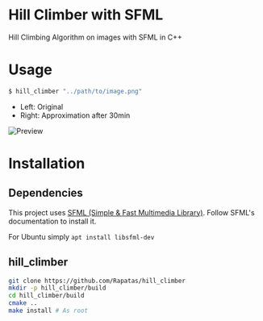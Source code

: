 # Hill Climber with SFML
Hill Climbing Algorithm on images with SFML in C++


# Usage
```bash
$ hill_climber "../path/to/image.png"
```
- Left: Original
- Right: Approximation after 30min

![Preview](https://i.imgur.com/6M5fycb.png "Rubik's")

# Installation
## Dependencies
This project uses [SFML (Simple & Fast Multimedia Library)](https://www.sfml-dev.org/index.php). Follow SFML's documentation to install it.

For Ubuntu simply ```apt install libsfml-dev```

## hill_climber
```bash
git clone https://github.com/Rapatas/hill_climber
mkdir -p hill_climber/build
cd hill_climber/build
cmake ..
make install # As root
```

